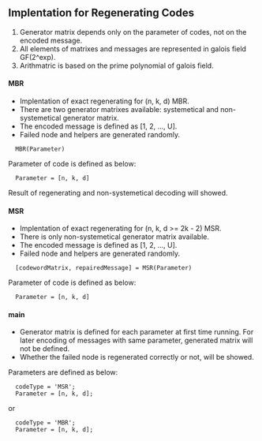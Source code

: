 ## Implentation for Regenerating Codes
1. Generator matrix depends only on the parameter of codes, not on the encoded message.
2. All elements of matrixes and messages are represented in galois field GF(2^exp).
3. Arithmatric is based on the prime polynomial of galois field.

#### MBR
* Implentation of exact regenerating for (n, k, d) MBR.
* There are two generator matrixes available: systemetical and non-systemetical generator matrix.
* The encoded message is defined as [1, 2, ..., U].
* Failed node and helpers are generated randomly.

```
  MBR(Parameter)
```
Parameter of code is defined as below:
```
  Parameter = [n, k, d]
```
Result of regenerating and non-systemetical decoding will showed.

#### MSR
* Implentation of exact regenerating for (n, k, d >= 2k - 2) MSR.
* There is only non-systemetical generator matrix available.
* The encoded message is defined as [1, 2, ..., U].
* Failed node and helpers are generated randomly.

```
  [codewordMatrix, repairedMessage] = MSR(Parameter)
```
Parameter of code is defined as below:
```
  Parameter = [n, k, d]
```

#### main
* Generator matrix is defined for each parameter at first time running. For later encoding of messages with same parameter, generated matrix will not be defined. 
* Whether the failed node is regenerated correctly or not, will be showed.

Parameters are defined as below:
```
  codeType = 'MSR';
  Parameter = [n, k, d];
```
or
```
  codeType = 'MBR';
  Parameter = [n, k, d];
```
